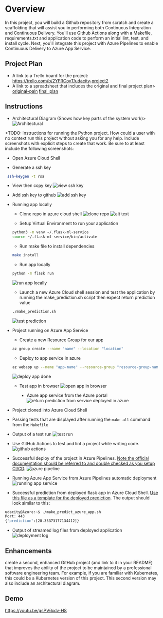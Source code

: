 # Overview

In this project, you will build a Github repository from scratch and create a scaffolding that will assist you in performing both Continuous Integration and Continuous Delivery. You'll use Github Actions along with a Makefile, requirements.txt and application code to perform an initial lint, test, and install cycle. Next, you'll integrate this project with Azure Pipelines to enable Continuous Delivery to Azure App Service.

## Project Plan

- A link to a Trello board for the project:
  https://trello.com/b/2YFRCovT/udacity-project2
- A link to a spreadsheet that includes the original and final project plan>
  [original-paln](project_plan/original_plan.xlsx)
  [final_plan](project_plan/final_plan.xlsx)

## Instructions

- Architectural Diagram (Shows how key parts of the system work)>
  ![Architectural](screenshot/image.png)

<TODO: Instructions for running the Python project. How could a user with no context run this project without asking you for any help. Include screenshots with explicit steps to create that work. Be sure to at least include the following screenshots:

- Open Azure Cloud Shell

- Generate a ssh key

```bash
 ssh-keygen -t rsa
```

- View then copy key
  ![view ssh key](<screenshot/ssh key generate from azure cloud sheel 2024-09-27 141436.png>)

- Add ssh key to github
  ![add ssh key](<screenshot/add ssh key to github 2024-09-27 141622.png>)

- Running app locally

  - Clone repo in azure cloud shell
    ![clone repo](<screenshot/add ssh key to github 2024-09-27 141622.png>)
    ![alt text](<screenshot/repo in azure cloud sheel 2024-09-27 142731.png>)

  - Setup Virtual Environment to run your application

  ```bash
  python3 -m venv ~/.flask-ml-service
  source ~/.flask-ml-service/bin/activate
  ```

  - Run make file to install dependencies

  ```bash
  make install
  ```

  - Run app locally

  ```bash
  python -m flask run
  ```

  ![run app locally](<screenshot/run app locally 2024-09-27 143946.png>)

  - Launch a new Azure Cloud shell session and test the application by running the make_prediction.sh script then expect return prediction value

  ```bash
  ./make_prediction.sh
  ```

  ![test prediction](<screenshot/test service return prediction 2024-09-27 144438.png>)

- Project running on Azure App Service

  - Create a new Resource Group for our app

  ```bash
  az group create --name "name" --location "location"
  ```

  - Deploy to app service in azure

  ```bash
  az webapp up --name "app-name" --resource-group "resource-group-name" --sku F1
  ```

  ![deploy app done](<screenshot/deploy app to app service in azure 2024-09-27 150816.png>)

  - Test app in browser
    ![open app in browser](<screenshot/open app in browser 2024-09-27 151046.png>)

    - Azure app service from the Azure portal
      ![return prediction from service deployed in azure](<screenshot/test prediction return by running script 2024-09-27 151844.png>)

- Project cloned into Azure Cloud Shell

- Passing tests that are displayed after running the `make all` command from the `Makefile`

- Output of a test run
  ![test run](<screenshot/run test code in azure cloudshell 2024-09-27 160859.png>)

- Use GitHub Actions to test and lint a project while writing code.
  ![github actions](<screenshot/github actions build and run test code 2024-09-27 162205.png>)
- Successful deploy of the project in Azure Pipelines. [Note the official documentation should be referred to and double checked as you setup CI/CD](https://docs.microsoft.com/en-us/azure/devops/pipelines/ecosystems/python-webapp?view=azure-devops).
  ![azure pipeline](<screenshot/Azure pipeline 2024-09-27 232436.png>)

- Running Azure App Service from Azure Pipelines automatic deployment
  ![running app service](<screenshot/running app 2024-09-27 232615.png>)

- Successful prediction from deployed flask app in Azure Cloud Shell. [Use this file as a template for the deployed prediction](https://github.com/udacity/nd082-Azure-Cloud-DevOps-Starter-Code/blob/master/C2-AgileDevelopmentwithAzure/project/starter_files/flask-sklearn/make_predict_azure_app.sh).
  The output should look similar to this:

```bash
udacity@Azure:~$ ./make_predict_azure_app.sh
Port: 443
{"prediction":[20.35373177134412]}
```

- Output of streamed log files from deployed application
  ![deployment log](<screenshot/deployment log 2024-09-27 231923.png>)

## Enhancements

create a second, enhanced GitHub project (and link to it in your README) that improves the ability of the project to be maintained by a professional software engineering team. For example, if you are familiar with Kubernetes, this could be a Kubernetes version of this project. This second version may also include an architectural diagram.

## Demo

https://youtu.be/gsPV6xdv-H8
